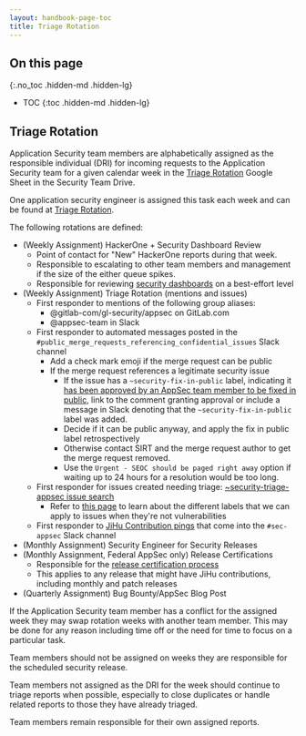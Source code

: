 ```yaml
---
layout: handbook-page-toc
title: Triage Rotation
---
```


## On this page
{:.no_toc .hidden-md .hidden-lg}

- TOC
{:toc .hidden-md .hidden-lg}

## Triage Rotation

Application Security team members are alphabetically assigned as the
responsible individual (DRI) for incoming requests to the Application
Security team for a given calendar week in the [Triage Rotation](https://docs.google.com/spreadsheets/d/18vz84dgTfetTaBjbOCXaLKNfzLYMiy_tBW6RfEUYYHk/edit?ts=5ce48702#gid=0)
Google Sheet in the Security Team Drive.

One application security engineer is assigned this task each week and can be found at [Triage Rotation](https://docs.google.com/spreadsheets/d/18vz84dgTfetTaBjbOCXaLKNfzLYMiy_tBW6RfEUYYHk/edit?ts=5ce48702#gid=0).

The following rotations are defined:

- (Weekly Assignment) HackerOne + Security Dashboard Review
    - Point of contact for "New" HackerOne reports during that week.
    - Responsible to escalating to other team members and management if the size of
    the either queue spikes.
    - Responsible for reviewing [security dashboards](https://about.gitlab.com/handbook/security/security-engineering/application-security/runbooks/security-dashboard-review.html) on a best-effort level
- (Weekly Assignment) Triage Rotation (mentions and issues)
  - First responder to mentions of the following group aliases:
    - @gitlab-com/gl-security/appsec on GitLab.com
    - @appsec-team in Slack
  - First responder to automated messages posted in the `#public_merge_requests_referencing_confidential_issues` Slack channel
    - Add a check mark emoji if the merge request can be public
    - If the merge request references a legitimate security issue
      + If the issue has a `~security-fix-in-public` label, indicating it [has been approved by an AppSec team member to be fixed in public](https://about.gitlab.com/handbook/security/security-engineering/application-security/vulnerability-management.html#fixing-in-public), link to the comment granting approval or include a message in Slack denoting that the `~security-fix-in-public` label was added.
      + Decide if it can be public anyway, and apply the fix in public label retrospectively
      + Otherwise contact SIRT and the merge request author to get the merge request removed.
      + Use the `Urgent - SEOC should be paged right away` option if waiting up to 24 hours for a resolution would be too long.
  - First responder for issues created needing triage: [~security-triage-appsec issue search](https://gitlab.com/groups/gitlab-org/-/issues?scope=all&utf8=%E2%9C%93&state=opened&label_name%5B%5D=security-triage-appsec)
    - Refer to [this page](https://about.gitlab.com/handbook/security/#reproducibility-on-security-issues) to learn about the different labels that we can apply to issues when they're not vulnerabilities
  - First responder to [JiHu Contribution pings](https://about.gitlab.com/handbook/ceo/chief-of-staff-team/jihu-support/jihu-contribution-review-process.html) that come into the `#sec-appsec` Slack channel
- (Monthly Assignment) Security Engineer for Security Releases
- (Monthly Assignment, Federal AppSec only) Release Certifications
  - Responsible for the [release certification process](https://about.gitlab.com/handbook/ceo/chief-of-staff-team/jihu-support/release-certification.html)
  - This applies to any release that might have JiHu contributions, including monthly and patch releases
- (Quarterly Assignment) Bug Bounty/AppSec Blog Post

If the Application Security team member has a conflict for the assigned week
they may swap rotation weeks with another team member. This may be done for
any reason including time off or the need for time to focus on a particular task.

Team members should not be assigned on weeks they are responsible for the
scheduled security release.

Team members not assigned as the DRI for the week should continue to triage
reports when possible, especially to close duplicates or handle related reports
to those they have already triaged.

Team members remain responsible for their own assigned reports.
